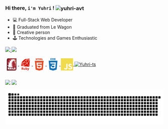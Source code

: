 ### Hi there, ````i'm Yuhri```` !                     <img align="center" alt="yuhri-avt" width="16%"                src="https://cdn.discordapp.com/attachments/244891533386579969/887345453237149716/4hsh.gif">

- 💻 Full-Stack Web Developer 
- 🚐 Graduated from Le Wagon
- 🎨 Creative person
- 🕹️ Technologies and Games Enthusiastic
<div>
  <a href="https://github.com/Yuhribrp">
  <img height="160em" src="https://github-readme-stats.vercel.app/api?username=Yuhribrp&show_icons=true&theme=material-palenight&include_all_commits=true&count_private=true"/>
  <img height="160em" src="https://github-readme-stats.vercel.app/api/top-langs/?username=Yuhribrp&layout=compact&langs_count=7&theme=material-palenight"/>
</div>
  <div style="display: inline_block"><br>
  <img align="center" alt="Yuhri-rails" height="40" width="40" src="https://raw.githubusercontent.com/devicons/devicon/master/icons/rails/rails-original-wordmark.svg">
  <img align="center" alt="Yuhri-rb" height="40" width="40" src="https://raw.githubusercontent.com/devicons/devicon/master/icons/ruby/ruby-plain-wordmark.svg">
  <img align="center" alt="Yuhri-HTML" height="40" width="40" src="https://raw.githubusercontent.com/devicons/devicon/master/icons/html5/html5-plain-wordmark.svg">
  <img align="center" alt="Yuhri-CSS" height="40" width="40" src="https://raw.githubusercontent.com/devicons/devicon/master/icons/css3/css3-plain-wordmark.svg">
  <img align="center" alt="Yuhri-js" height="40" width="40" src="https://raw.githubusercontent.com/devicons/devicon/master/icons/javascript/javascript-plain.svg">
    <img align="center" alt="Yuhri-ts" height="40" width="40" src="https://cdn.jsdelivr.net/gh/devicons/devicon@latest/icons/typescript/typescript-original.svg"
  <img align="right" alt="yuhri-avt2" height="100" width="100" src="https://cdn.discordapp.com/attachments/244891533386579969/887345771219914792/Xqg8.gif">
</div>
  
  ##
  
 <div>
  <a href="https://www.instagram.com/yuhribenaion/" target="_blank"><img src="https://img.shields.io/badge/-Instagram-%23E4405F?style=for-the-badge&logo=instagram&logoColor=white" target="_blank"></a>
  <a href="https://www.linkedin.com/in/yuhri-benaion-851bb9216/" target="_blank"><img src="https://img.shields.io/badge/-LinkedIn-%230077B5?style=for-the-badge&logo=linkedin&logoColor=white" target="_blank"></a>
   
   ![Snake animation](https://github.com/Yuhribrp/Yuhribrp/blob/output/github-contribution-grid-snake.svg)
 
</div>
